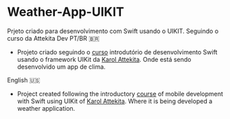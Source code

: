 # Weather-App-UIKIT
Prjeto criado para desenvolvimento com Swift usando o UIKIT. Seguindo o curso da Attekita Dev
PT/BR 🇧🇷
- Projeto criado seguindo o [curso](https://www.youtube.com/playlist?list=PLprgbdnzrDkHjUr2mFq0ypg-v6RNChKA8) introdutório de desenvolvimento Swift usando o framework UIKit da [Karol Attekita](https://github.com/Bullas). Onde está sendo desenvolvido um app de clima.

English 🇺🇸
- Project created following the introductory [course](https://www.youtube.com/playlist?list=PLprgbdnzrDkHjUr2mFq0ypg-v6RNChKA8) of mobile development with Swift using UIKit of [Karol Attekita](https://github.com/Bullas). Where it is being developed a weather application.

